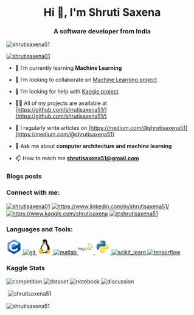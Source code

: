 
<h1 align="center">Hi 👋, I'm Shruti Saxena</h1>
<h3 align="center">A software developer from India</h3>

<p align="left"> <img src="https://komarev.com/ghpvc/?username=shrutisaxena51&label=Profile%20views&color=0e75b6&style=flat" alt="shrutisaxena51" /> </p>

<p align="left"> <a href="https://twitter.com/shrutisaxena01" target="blank"><img src="https://img.shields.io/twitter/follow/shrutisaxena01?logo=twitter&style=for-the-badge" alt="shrutisaxena01" /></a> </p>

- 🌱 I’m currently learning **Machine Learning**

- 👯 I’m looking to collaborate on [Machine Learning project](https://www.kaggle.com/c/learnplatform-covid19-impact-on-digital-learning)

- 🤝 I’m looking for help with [Kaggle project](https://www.kaggle.com/c/learnplatform-covid19-impact-on-digital-learning)

- 👨‍💻 All of my projects are available at [https://github.com/shrutisaxena51/](https://github.com/shrutisaxena51/)

- 📝 I regularly write articles on [https://medium.com/@shrutisaxena51](https://medium.com/@shrutisaxena51)

- 💬 Ask me about **computer architecture and machine learning**

- 📫 How to reach me **shrutisaxena51@gmail.com**

### Blogs posts
<!-- BLOG-POST-LIST:START -->
<!-- BLOG-POST-LIST:END -->

<h3 align="left">Connect with me:</h3>
<p align="left">
<a href="https://twitter.com/shrutisaxena01" target="blank"><img align="center" src="https://raw.githubusercontent.com/rahuldkjain/github-profile-readme-generator/master/src/images/icons/Social/twitter.svg" alt="shrutisaxena01" height="30" width="40" /></a>
<a href="https://linkedin.com/in/https://www.linkedin.com/in/shrutisaxena51/" target="blank"><img align="center" src="https://raw.githubusercontent.com/rahuldkjain/github-profile-readme-generator/master/src/images/icons/Social/linked-in-alt.svg" alt="https://www.linkedin.com/in/shrutisaxena51/" height="30" width="40" /></a>
<a href="https://kaggle.com/https://www.kaggle.com/shrutisaxena" target="blank"><img align="center" src="https://raw.githubusercontent.com/rahuldkjain/github-profile-readme-generator/master/src/images/icons/Social/kaggle.svg" alt="https://www.kaggle.com/shrutisaxena" height="30" width="40" /></a>
<a href="https://medium.com/@shrutisaxena51" target="blank"><img align="center" src="https://raw.githubusercontent.com/rahuldkjain/github-profile-readme-generator/master/src/images/icons/Social/medium.svg" alt="@shrutisaxena51" height="30" width="40" /></a>
</p>

<h3 align="left">Languages and Tools:</h3>
<p align="left"> <a href="https://www.cprogramming.com/" target="_blank"> <img src="https://raw.githubusercontent.com/devicons/devicon/master/icons/c/c-original.svg" alt="c" width="40" height="40"/> </a> <a href="https://git-scm.com/" target="_blank"> <img src="https://www.vectorlogo.zone/logos/git-scm/git-scm-icon.svg" alt="git" width="40" height="40"/> </a> <a href="https://www.linux.org/" target="_blank"> <img src="https://raw.githubusercontent.com/devicons/devicon/master/icons/linux/linux-original.svg" alt="linux" width="40" height="40"/> </a> <a href="https://www.mathworks.com/" target="_blank"> <img src="https://upload.wikimedia.org/wikipedia/commons/2/21/Matlab_Logo.png" alt="matlab" width="40" height="40"/> </a> <a href="https://www.mysql.com/" target="_blank"> <img src="https://raw.githubusercontent.com/devicons/devicon/master/icons/mysql/mysql-original-wordmark.svg" alt="mysql" width="40" height="40"/> </a> <a href="https://www.python.org" target="_blank"> <img src="https://raw.githubusercontent.com/devicons/devicon/master/icons/python/python-original.svg" alt="python" width="40" height="40"/> </a> <a href="https://scikit-learn.org/" target="_blank"> <img src="https://upload.wikimedia.org/wikipedia/commons/0/05/Scikit_learn_logo_small.svg" alt="scikit_learn" width="40" height="40"/> </a> <a href="https://www.tensorflow.org" target="_blank"> <img src="https://www.vectorlogo.zone/logos/tensorflow/tensorflow-icon.svg" alt="tensorflow" width="40" height="40"/> </a> </p>

### Kaggle Stats
![competition](https://road-to-kaggle-grandmaster.vercel.app/api/badges/shrutisaxena/competition/light)
![dataset](https://road-to-kaggle-grandmaster.vercel.app/api/badges/shrutisaxena/dataset/light)
![notebook](https://road-to-kaggle-grandmaster.vercel.app/api/badges/shrutisaxena/notebook/light)
![discussion](https://road-to-kaggle-grandmaster.vercel.app/api/badges/shrutisaxena/discussion/light)

<p>&nbsp;<img align="center" src="https://github-readme-stats.vercel.app/api?username=shrutisaxena51&show_icons=true&locale=en" alt="shrutisaxena51" /></p>

<p><img align="center" src="https://github-readme-streak-stats.herokuapp.com/?user=shrutisaxena51&" alt="shrutisaxena51" /></p>

